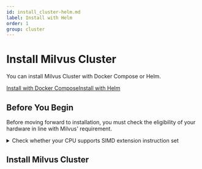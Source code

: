 ```yaml
---
id: install_cluster-helm.md
label: Install with Helm
order: 1
group: cluster
---
```


# Install Milvus Cluster

You can install Milvus Cluster with Docker Compose or Helm.

<div class="tab-wrapper"><a href="install_cluster-docker.md" class=''>Install with Docker Compose</a><a href="install_cluster-helm.md" class='active '>Install with Helm</a></div>

## Before You Begin

Before moving forward to installation, you must check the eligibility of your hardware in line with Milvus' requirement.


<details><summary>Check whether your CPU supports SIMD extension instruction set</summary>

Milvus' computing operations depend on CPU’s support for SIMD (Single Instruction, Multiple Data) extension instruction set. Whether your CPU supports SIMD extension instruction set is crucial to index building and vector similarity search within Milvus. Ensure that your CPU supports at least one of the following SIMD instruction sets:

- SSE4.2
- AVX
- AVX2
- AVX512

Run the lscpu command to check if your CPU supports the SIMD instruction sets mentioned above:

```
$ lscpu | grep -e sse4_2 -e avx -e avx2 -e avx512
```
</details>


## Install Milvus Cluster


